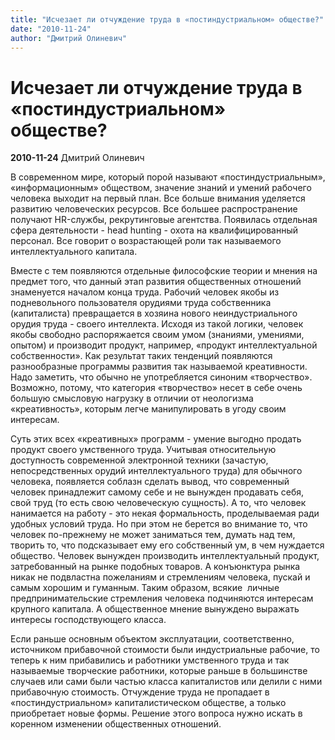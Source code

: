 ```yaml
---
title: "Исчезает ли отчуждение труда в «постиндустриальном» обществе?"
date: "2010-11-24"
author: "Дмитрий Олиневич"
---
```


# Исчезает ли отчуждение труда в «постиндустриальном» обществе?

**2010-11-24** Дмитрий Олиневич

В современном мире, который порой называют «постиндустриальным», «информационным» обществом, значение знаний и умений рабочего человека выходит на первый план. Все больше внимания уделяется развитию человеческих ресурсов. Все большее распространение получают HR-службы, рекрутинговые агентства. Появилась отдельная сфера деятельности - head hunting - охота на квалифицированный персонал. Все говорит о возрастающей роли так называемого интеллектуального капитала.

Вместе с тем появляются отдельные философские теории и мнения на предмет того, что данный этап развития общественных отношений знаменуется началом конца труда. Рабочий человек якобы из подневольного пользователя орудиями труда собственника (капиталиста) превращается в хозяина нового неиндустриального орудия труда - своего интеллекта. Исходя из такой логики, человек якобы свободно распоряжается своим умом (знаниями, умениями, опытом) и производит продукт, например, «продукт интеллектуальной собственности». Как результат таких тенденций появляются разнообразные программы развития так называемой креативности. Надо заметить, что обычно не употребляется синоним «творчество». Возможно, потому, что категория «творчество» несет в себе очень большую смысловую нагрузку в отличии от неологизма «креативность», которым легче манипулировать в угоду своим интересам.

Суть этих всех «креативных» программ - умение выгодно продать продукт своего умственного труда. Учитывая относительную доступность современной электронной техники (зачастую, непосредственных орудий интеллектуального труда) для обычного человека, появляется соблазн сделать вывод, что современный человек принадлежит самому себе и не вынужден продавать себя, свой труд (то есть свою человеческую сущность). А то, что человек нанимается на работу - это некая формальность, проделываемая ради удобных условий труда. Но при этом не берется во внимание то, что человек по-прежнему не может заниматься тем, думать над тем, творить то, что подсказывает ему его собственный ум, в чем нуждается общество. Человек вынужден производить интеллектуальный продукт, затребованный на рынке подобных товаров. А конъюнктура рынка никак не подвластна пожеланиям и стремлениям человека, пускай и самым хорошим и гуманным. Таким образом, всякие  личные предпринимательские стремления человека подчиняются интересам крупного капитала. А общественное мнение вынуждено выражать интересы господствующего класса.

Если раньше основным объектом эксплуатации, соответственно, источником прибавочной стоимости были индустриальные рабочие, то теперь к ним прибавились и работники умственного труда и так называемые творческие работники, которые раньше в большинстве случаев или сами были частью класса капиталистов или делили с ними прибавочную стоимость. Отчуждение труда не пропадает в «постиндустриальном» капиталистическом обществе, а только приобретает новые формы. Решение этого вопроса нужно искать в коренном изменении общественных отношений.